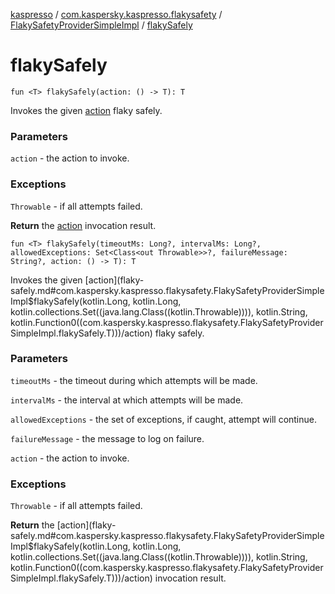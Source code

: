 [kaspresso](../../index.md) / [com.kaspersky.kaspresso.flakysafety](../index.md) / [FlakySafetyProviderSimpleImpl](index.md) / [flakySafely](./flaky-safely.md)

# flakySafely

`fun <T> flakySafely(action: () -> T): T`

Invokes the given [action](flaky-safely.md#com.kaspersky.kaspresso.flakysafety.FlakySafetyProviderSimpleImpl$flakySafely(kotlin.Function0((com.kaspersky.kaspresso.flakysafety.FlakySafetyProviderSimpleImpl.flakySafely.T)))/action) flaky safely.

### Parameters

`action` - the action to invoke.

### Exceptions

`Throwable` - if all attempts failed.

**Return**
the [action](flaky-safely.md#com.kaspersky.kaspresso.flakysafety.FlakySafetyProviderSimpleImpl$flakySafely(kotlin.Function0((com.kaspersky.kaspresso.flakysafety.FlakySafetyProviderSimpleImpl.flakySafely.T)))/action) invocation result.

`fun <T> flakySafely(timeoutMs: Long?, intervalMs: Long?, allowedExceptions: Set<Class<out Throwable>>?, failureMessage: String?, action: () -> T): T`

Invokes the given [action](flaky-safely.md#com.kaspersky.kaspresso.flakysafety.FlakySafetyProviderSimpleImpl$flakySafely(kotlin.Long, kotlin.Long, kotlin.collections.Set((java.lang.Class((kotlin.Throwable)))), kotlin.String, kotlin.Function0((com.kaspersky.kaspresso.flakysafety.FlakySafetyProviderSimpleImpl.flakySafely.T)))/action) flaky safely.

### Parameters

`timeoutMs` - the timeout during which attempts will be made.

`intervalMs` - the interval at which attempts will be made.

`allowedExceptions` - the set of exceptions, if caught, attempt will continue.

`failureMessage` - the message to log on failure.

`action` - the action to invoke.

### Exceptions

`Throwable` - if all attempts failed.

**Return**
the [action](flaky-safely.md#com.kaspersky.kaspresso.flakysafety.FlakySafetyProviderSimpleImpl$flakySafely(kotlin.Long, kotlin.Long, kotlin.collections.Set((java.lang.Class((kotlin.Throwable)))), kotlin.String, kotlin.Function0((com.kaspersky.kaspresso.flakysafety.FlakySafetyProviderSimpleImpl.flakySafely.T)))/action) invocation result.

